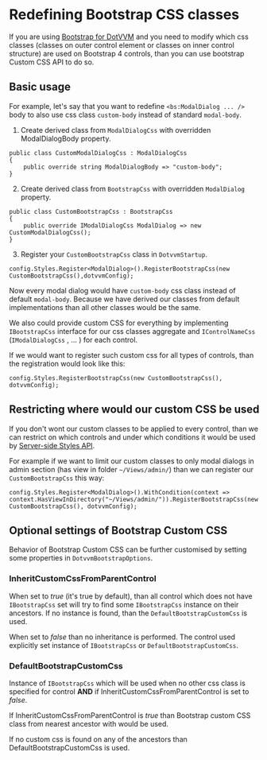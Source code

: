 # Redefining Bootstrap CSS classes

If you are using [Bootstrap for DotVVM](/landing/bootstrap-for-dotvvm) and you need to modify which css classes (classes on outer control element or classes on inner control structure) are used on Bootstrap 4 controls, than you can use bootstrap Custom CSS API to do so.

## Basic usage
For example, let's say that you want to redefine `<bs:ModalDialog ... />` body to also use css class `custom-body` instead of standard `modal-body`.

1. Create derived class from `ModalDialogCss` with overridden ModalDialogBody property.

```CSHARP
public class CustomModalDialogCss : ModalDialogCss
{
    public override string ModalDialogBody => "custom-body";
}
```

2. Create derived class from `BootstrapCss` with overridden `ModalDialog` property.

```CSHARP
public class CustomBootstrapCss : BootstrapCss
{
    public override IModalDialogCss ModalDialog => new CustomModalDialogCss();
}
```

3. Register your `CustomBootstrapCss` class in `DotvvmStartup`.

```CSHARP
config.Styles.Register<ModalDialog>().RegisterBootstrapCss(new CustomBootstrapCss(),dotvvmConfig);
```

Now every modal dialog would have `custom-body` css class instead of default `modal-body`.
Because we have derived our classes from default implementations than all other classes would be the same. 

We also could provide custom CSS for everything by implementing `IBootstrapCss` interface for our css classes aggregate and `IControlNameCss` (`IModalDialogCss` , ... ) for each control.

If we would want to register such custom css for all types of controls, than the registration would look like this:
```CSHARP
config.Styles.RegisterBootstrapCss(new CustomBootstrapCss(), dotvvmConfig);
```

## Restricting where would our custom CSS be used
If you don't wont our custom classes to be applied to every control, than we can restrict on which controls and under which conditions it would be used by [Server-side Styles API](/docs/tutorials/basics-server-side-styles).

For example if we want to limit our custom classes to only modal dialogs in admin section (has view in folder `~/Views/admin/`) than we can register our `CustomBootstrapCss` this way:

```CSHARP
config.Styles.Register<ModalDialog>().WithCondition(context => context.HasViewInDirectory("~/Views/admin/")).RegisterBootstrapCss(new CustomBootstrapCss(), dotvvmConfig);
```

## Optional settings of Bootstrap Custom CSS

Behavior of Bootstrap Custom CSS can be further customised by setting some properties in `DotvvmBootstrapOptions`.

### InheritCustomCssFromParentControl
When set to *true* (it's true by default), than all control  which does not have `IBootstrapCss` set will try to find some `IBootstrapCss` instance on their ancestors. If no instance is found, than the `DefaultBootstrapCustomCss` is used.

When set to *false* than no inheritance is performed. The control used explicitly set instance of `IBootstrapCss` or `DefaultBootstrapCustomCss`.

### DefaultBootstrapCustomCss
Instance of `IBootstrapCss` which will be used when no other css class is specified for control **AND** if InheritCustomCssFromParentControl is set to *false*.

If InheritCustomCssFromParentControl is *true* than Bootstrap custom CSS class from nearest ancestor with would be used.

If no custom css is found on any of the ancestors than DefaultBootstrapCustomCss is used.
